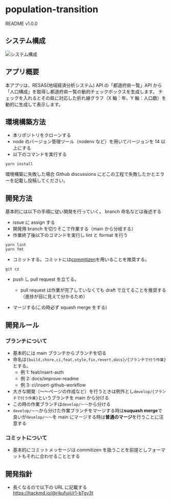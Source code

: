 # population-transition

README v1.0.0

## システム構成

![システム構成](https://user-images.githubusercontent.com/60252699/147864349-9a3fbc8d-d38f-4284-ab6b-350e7d782ba2.png)

## アプリ概要

本アプリは、RESAS(地域経済分析システム) API の「都道府県一覧」API から「人口構成」を取得し都道府県一覧の動的チェックボックスを生成します。 チェックを入れるとその県に対応した折れ線グラフ（X 軸：年、Y 軸：人口数）を動的に生成して表示します。

## 環境構築方法

- 本リポジトリをクローンする
- node のバージョン管理ツール（nodenv など）を用いてバージョンを 14 以上にする
- 以下のコマンドを実行する

```
yarn install
```

環境構築に失敗した場合 Github discussions にどこの工程で失敗したかとエラーを記載し投稿してください。

## 開発方法

基本的には以下の手順に従い開発を行っていく。
branch 命名などは後述する

- issue に assign する
- 開発用 branch を切りそこで作業する（main から分岐する）
- 作業終了後以下のコマンドを実行し lint と format を行う

```
yarn lint
yarn fmt
```

- コミットする。コミットには[commitizen](https://dev.classmethod.jp/articles/commitizen/)を用いることを推奨する。

```
git cz
```

- push し pull request を立てる。

  - pull request は作業が完了していなくても draft で立てることを推奨する（進捗が目に見えて分かるため）

- マージする(この時必ず squash merge をする)

## 開発ルール

### ブランチについて

- 基本的には main ブランチからブランチを切る
- 命名は`{build,chore,ci,feat,style,fix,revert,docs}/{ブランチで行う作業}`とする。
  - 例 1: feat/insert-auth
  - 例 2: docs/improve-readme
  - 例 3: ci/insert-github-workflow
- 大きな開発（〜〜ページの作成など）を行うときは例外とし`develop/{ブランチで行う作業}`というブランチを main から分ける
- この時の作業ブランチは`develop/〜〜`から分ける
- `develop/〜〜`から分けた作業ブランチをマージする時は**suquash merge**で良いが`develop/〜〜`を main にマージする時は**普通のマージ**を行うことに注意する

### コミットについて

- 基本的にコミットメッセージは commitizen を扱うことを前提としフォーマットもそれに合わせることとする

## 開発指針

- 長くなるので以下の URL に記載する  
  https://hackmd.io/@rikufujii/r1-bTgy3t
